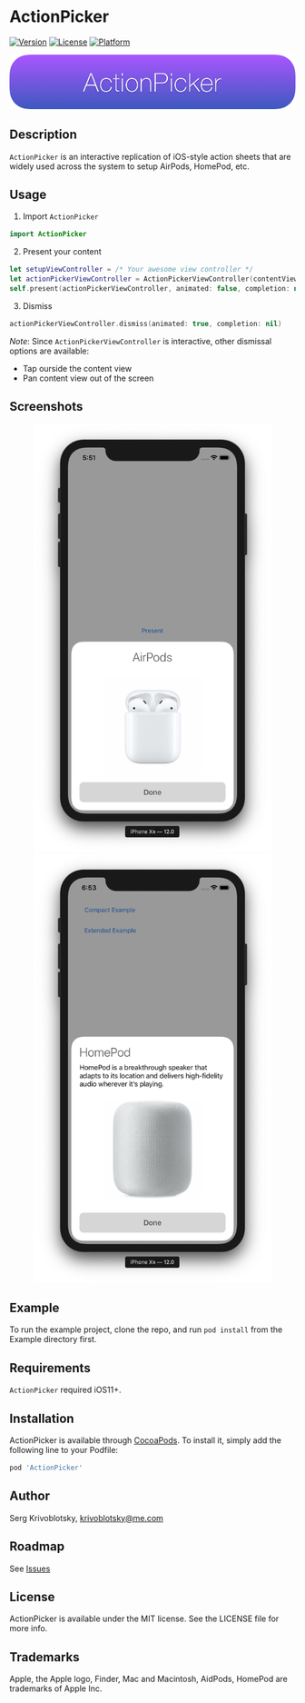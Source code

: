 # ActionPicker

[![Version](https://img.shields.io/cocoapods/v/ActionPicker.svg?style=flat)](https://cocoapods.org/pods/ActionPicker)
[![License](https://img.shields.io/cocoapods/l/ActionPicker.svg?style=flat)](https://cocoapods.org/pods/ActionPicker)
[![Platform](https://img.shields.io/cocoapods/p/ActionPicker.svg?style=flat)](https://cocoapods.org/pods/ActionPicker)

![teaser](/Screenshots/header_v2.png)

## Description

`ActionPicker` is an interactive replication of iOS-style action sheets that are widely used across the system to setup AirPods, HomePod, etc. 

## Usage

1. Import `ActionPicker`

```swift
import ActionPicker
```

2. Present your content

```swift
let setupViewController = /* Your awesome view controller */
let actionPickerViewController = ActionPickerViewController(contentViewController: setupViewController)
self.present(actionPickerViewController, animated: false, completion: nil)
```

3. Dismiss
```swift
actionPickerViewController.dismiss(animated: true, completion: nil)
```
*Note*: Since `ActionPickerViewController` is interactive, other dismissal options are available:
* Tap ourside the content view
* Pan content view out of the screen

## Screenshots

<p align="center">
<img src="/Screenshots/screenshot_1.png" width="420">
<img src="/Screenshots/screenshot_2.png" width="420">
</p>

## Example

To run the example project, clone the repo, and run `pod install` from the Example directory first.

## Requirements

`ActionPicker` required iOS11+. 

## Installation

ActionPicker is available through [CocoaPods](https://cocoapods.org). To install
it, simply add the following line to your Podfile:

```ruby
pod 'ActionPicker'
```

## Author

Serg Krivoblotsky, krivoblotsky@me.com

## Roadmap

See [Issues](https://github.com/Krivoblotsky/ActionPicker/issues)

## License

ActionPicker is available under the MIT license. See the LICENSE file for more info.

## Trademarks

Apple, the Apple logo, Finder, Mac and Macintosh, AidPods, HomePod are trademarks of Apple Inc.
